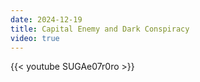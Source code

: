 ```yaml
---
date: 2024-12-19
title: Capital Enemy and Dark Conspiracy
video: true
---
```



{{< youtube SUGAe07r0ro >}}
